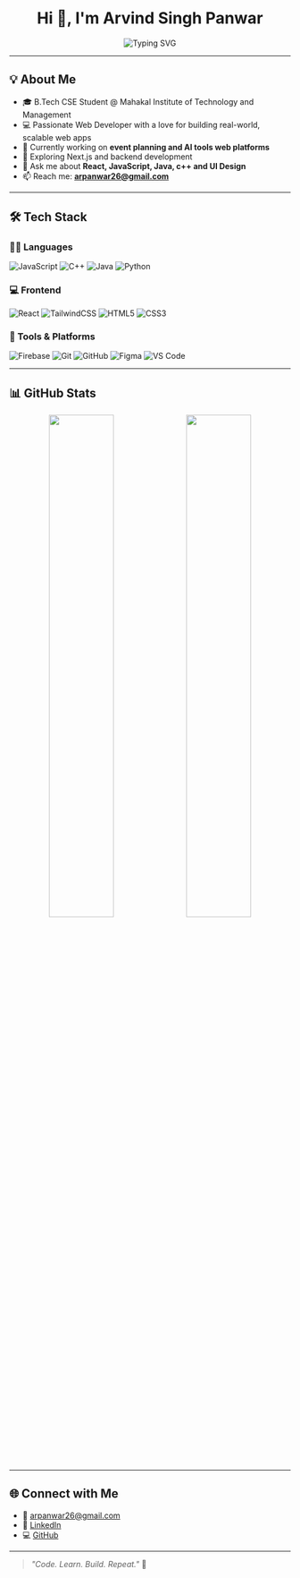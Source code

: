 <h1 align="center">Hi 👋, I'm Arvind Singh Panwar</h1>
<p align="center">
  <img src="https://readme-typing-svg.herokuapp.com?font=Fira+Code&size=22&pause=1000&color=64748B&center=true&vCenter=true&width=950&lines=Full+Stack+Developer+%7C+React+%7C+JavaScript+%7C+Tailwind+%7C+Next.js+%7C+Java" alt="Typing SVG" />
</p>


---

## 💡 About Me

- 🎓 B.Tech CSE Student @ Mahakal Institute of Technology and Management
- 💻 Passionate Web Developer with a love for building real-world, scalable web apps
- 🔭 Currently working on **event planning and AI tools web platforms**
- 🌱 Exploring Next.js and backend development
- 💬 Ask me about **React, JavaScript, Java, c++ and UI Design**
- 📫 Reach me: **[arpanwar26@gmail.com](mailto:arpanwar26@gmail.com)**

---

## 🛠️ Tech Stack

### 👨‍💻 Languages  
![JavaScript](https://img.shields.io/badge/JavaScript-000?style=for-the-badge&logo=javascript)
![C++](https://img.shields.io/badge/C++-000?style=for-the-badge&logo=c%2B%2B&logoColor=00599C)
![Java](https://img.shields.io/badge/Java-000?style=for-the-badge&logo=java)
![Python](https://img.shields.io/badge/Python-000?style=for-the-badge&logo=python)

### 💻 Frontend  
![React](https://img.shields.io/badge/React-000?style=for-the-badge&logo=react)
![TailwindCSS](https://img.shields.io/badge/Tailwind_CSS-000?style=for-the-badge&logo=tailwind-css)
![HTML5](https://img.shields.io/badge/HTML5-000?style=for-the-badge&logo=html5)
![CSS3](https://img.shields.io/badge/CSS3-000?style=for-the-badge&logo=css3)

### 🔧 Tools & Platforms  
![Firebase](https://img.shields.io/badge/Firebase-000?style=for-the-badge&logo=firebase)
![Git](https://img.shields.io/badge/Git-000?style=for-the-badge&logo=git)
![GitHub](https://img.shields.io/badge/GitHub-000?style=for-the-badge&logo=github)
![Figma](https://img.shields.io/badge/Figma-000?style=for-the-badge&logo=figma)
![VS Code](https://img.shields.io/badge/VS%20Code-000?style=for-the-badge&logo=visual-studio-code)

---


## 📊 GitHub Stats

<p align="center">
  <img src="https://github-readme-stats.vercel.app/api?username=newdevatgit&show_icons=true&theme=tokyonight&hide_border=true" width="48%"/>
  <img src="https://github-readme-streak-stats.herokuapp.com/?user=newdevatgit&theme=tokyonight&hide_border=true" width="48%"/>
</p>

---

## 🌐 Connect with Me

- 📧 [arpanwar26@gmail.com](mailto:arpanwar26@gmail.com)
- 💼 [LinkedIn](https://www.linkedin.com/in/arvind-singh-panwar-924a92281)
- 💻 [GitHub](https://github.com/newdevatgit)

---

> _"Code. Learn. Build. Repeat."_ 🚀
